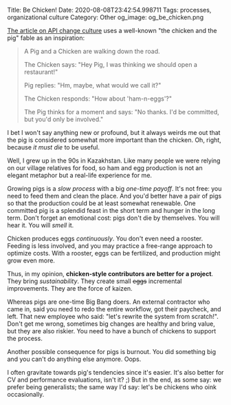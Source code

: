 Title: Be Chicken!
Date: 2020-08-08T23:42:54.998711
Tags: processes, organizational culture
Category: Other
og_image: og_be_chicken.png


[The article on API change culture](https://www.apiscene.io/lifecycle/changing-culture-how-committed-are-you/) uses a well-known "the chicken and the pig" fable as an inspiration:

> A Pig and a Chicken are walking down the road.
> 
> The Chicken says: "Hey Pig, I was thinking we should open a restaurant!"
> 
> Pig replies: "Hm, maybe, what would we call it?"
> 
> The Chicken responds: "How about 'ham-n-eggs'?"
> 
> The Pig thinks for a moment and says: "No thanks. I'd be committed, but you'd only be involved."


I bet I won't say anything new or profound, but it always weirds me out that the pig is considered somewhat more important than the chicken. Oh, right, because _it must die_ to be useful.

Well, I grew up in the 90s in Kazakhstan. Like many people we were relying on our village relatives for food, so ham and egg production is not an elegant metaphor but a real-life experience for me. 

Growing pigs is a *slow process* with a big *one-time payoff*. It's not free: you need to feed them and clean the place.  And you'd better have a pair of pigs so that the production could be at least somewhat renewable. One committed pig is a splendid feast in the short term and hunger in the long term. Don't forget an emotional cost: pigs don't die by themselves. You will hear it. You will *smell* it.

Chicken produces eggs *continuously*. You don't even need a rooster. Feeding is less involved, and you may practice a free-range approach to optimize costs. With a rooster, eggs can be fertilized, and production might grow even more.

Thus, in my opinion, **chicken-style contributors are better for a project**. They bring *sustainability*. They create small ~~eggs~~  incremental improvements. They are the force of kaizen.

Whereas pigs are one-time Big Bang doers. An external contractor who came in, said you need to redo the entire workflow, got their paycheck, and left. That new employee who said: "let's rewrite the system from scratch!". Don't get me wrong, sometimes big changes are healthy and bring value, but they are also riskier. You need to have a bunch of chickens to support the process. 

Another possible consequence for pigs is burnout. You did something big and you can't do anything else anymore. Oops. 

I often gravitate towards pig's tendencies since it's easier. It's also better for CV and performance evaluations, isn't it? ;) But in the end, as some say: we prefer being generalists; the same way I'd say: let's be chickens who oink occasionally.